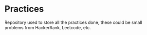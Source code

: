 # Practices
Repository used to store all the practices done, these could be small problems from HackerRank, Leetcode, etc.
